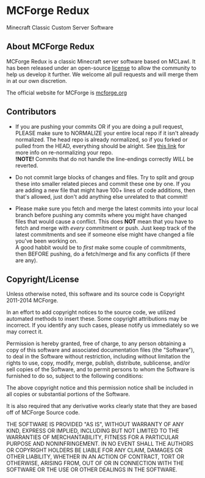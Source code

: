MCForge Redux
===============

Minecraft Classic Custom Server Software


About MCForge Redux
---------------------

MCForge Redux is a classic Minecraft server software based on MCLawl.  It has been released under an open-source [license][1] to allow the community to help us develop it further.  We welcome all pull requests and will merge them in at our own discretion.

The official website for MCForge is [mcforge.org][2]

Contributors
------------

* If you are pushing your commits OR if you are doing a pull request, PLEASE make sure to NORMALIZE your entire local repo if it isn't already normalized. The head repo is already normalized, so if you forked or pulled from the HEAD, everything should be alright. See [this link][3] for more info on re-normalizing your repo.  
**!NOTE!** Commits that do not handle the line-endings correctly *WILL* be reverted.  
  
* Do not commit large blocks of changes and files. Try to split and group these into smaller related pieces and commit these one by one. If you are adding a new file that might have 100+ lines of code additions, then that's allowed, just don't add anything else unrelated to that commit!
  
* Please make sure you fetch and merge the latest commits into your local branch before pushing any commits where you might have changed files that would cause a conflict. This does **NOT** mean that you have to fetch and merge with *every* commitment or push. Just keep track of the latest commitments and see if someone else might have changed a file you've been working on.  
A good habbit would be to *first* make some couple of commitments, then BEFORE pushing, do a fetch/merge and fix any conflicts (if there are any).

Copyright/License
-----------------

Unless otherwise noted, this software and its source code is
Copyright 2011-2014 MCForge.

In an effort to add copyright notices to the source code, we utilized automated methods to insert these.
Some copyright attributions may be incorrect.  If you identify any such cases, please notify us immediately so we may correct it.

Permission is hereby granted, free of charge, to any person obtaining a copy of this software and associated documentation files (the "Software"), to deal in the Software without restriction, including without limitation the rights to use, copy, modify, merge, publish, distribute, sublicense, and/or sell copies of the Software, and to permit persons to whom the Software is furnished to do so, subject to the following conditions:

The above copyright notice and this permission notice shall be included in all copies or substantial portions of the Software.

It is also required that any derivative works clearly state that they are based off of MCForge Source code.

THE SOFTWARE IS PROVIDED "AS IS", WITHOUT WARRANTY OF ANY KIND, EXPRESS OR IMPLIED, INCLUDING BUT NOT LIMITED TO THE WARRANTIES OF MERCHANTABILITY, FITNESS FOR A PARTICULAR PURPOSE AND NONINFRINGEMENT. IN NO EVENT SHALL THE AUTHORS OR COPYRIGHT HOLDERS BE LIABLE FOR ANY CLAIM, DAMAGES OR OTHER LIABILITY, WHETHER IN AN ACTION OF CONTRACT, TORT OR OTHERWISE, ARISING FROM, OUT OF OR IN CONNECTION WITH THE SOFTWARE OR THE USE OR OTHER DEALINGS IN THE SOFTWARE.


[1]: https://raw.github.com/MCForge/MCForge-Vanilla-Redux/master/LICENSE.txt
[2]: http://www.mcforge.org
[3]: https://help.github.com/articles/dealing-with-line-endings